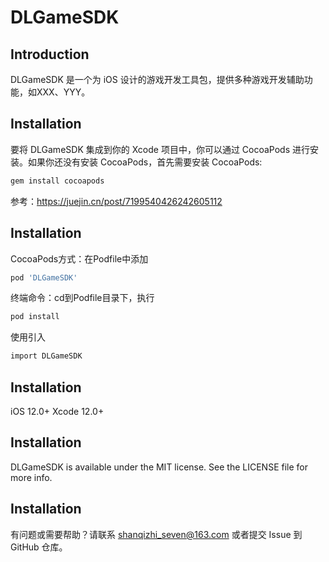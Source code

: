 # DLGameSDK

## Introduction
DLGameSDK 是一个为 iOS 设计的游戏开发工具包，提供多种游戏开发辅助功能，如XXX、YYY。

## Installation
要将 DLGameSDK 集成到你的 Xcode 项目中，你可以通过 CocoaPods 进行安装。如果你还没有安装 CocoaPods，首先需要安装 CocoaPods:

```bash
gem install cocoapods
```
参考：https://juejin.cn/post/7199540426242605112

## Installation
CocoaPods方式：在Podfile中添加
```bash
pod 'DLGameSDK'
```
终端命令：cd到Podfile目录下，执行
```bash
pod install
```
使用引入
```bash
import DLGameSDK
```
## Installation
iOS 12.0+
Xcode 12.0+

## Installation
DLGameSDK is available under the MIT license. See the LICENSE file for more info.

## Installation
有问题或需要帮助？请联系 shanqizhi_seven@163.com 或者提交 Issue 到 GitHub 仓库。
